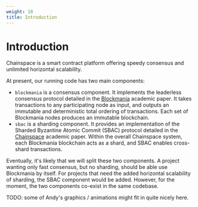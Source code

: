 ```yaml
---
weight: 10
title: Introduction
---
```


# Introduction

Chainspace is a smart contract platform offering speedy consensus and unlimited horizontal scalability.

At present, our running code has two main components:

* `blockmania` is a consensus component. It implements the leaderless consensus protocol detailed in the [Blockmania](https://arxiv.org/abs/1809.01620) academic paper. It takes transactions to any participating node as input, and outputs an immutable and deterministic total ordering of transactions. Each set of Blockmania nodes produces an immutable blockchain.
* `sbac` is a sharding component. It provides an implementation of the Sharded Byzantine Atomic Commit (SBAC) protocol detailed in the [Chainspace](https://arxiv.org/abs/1708.03778) academic paper. Within the overall Chainspace system, each Blockmania blockchain acts as a shard, and SBAC enables cross-shard transactions.

Eventually, it's likely that we will split these two components. A project wanting only fast consensus, but no sharding, should be able use Blockmania by itself. For projects that need the added horizontal scalability of sharding, the SBAC component would be added. However, for the moment, the two components co-exist in the same codebase.

TODO: some of Andy's graphics / animations might fit in quite nicely here.
